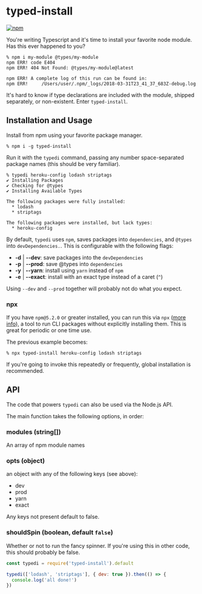 # typed-install

[![npm](https://img.shields.io/npm/v/typed-install.svg?style=flat-square)](https://www.npmjs.com/package/typed-install)

You're writing Typescript and it's time to install your favorite node module. Has this ever happened to you?

```
% npm i my-module @types/my-module
npm ERR! code E404
npm ERR! 404 Not Found: @types/my-module@latest

npm ERR! A complete log of this run can be found in:
npm ERR!     /Users/user/.npm/_logs/2018-03-31T23_41_37_683Z-debug.log
```

It's hard to know if type declarations are included with the module, shipped separately, or non-existent. Enter `typed-install`.

## Installation and Usage

Install from npm using your favorite package manager.

```
% npm i -g typed-install
```

Run it with the `typedi` command, passing any number space-separated package names (this should be very familiar).

```
% typedi heroku-config lodash striptags
✔ Installing Packages
✔ Checking for @types
✔ Installing Available Types

The following packages were fully installed:
  * lodash
  * striptags

The following packages were installed, but lack types:
  * heroku-config
```

By default, `typedi` uses `npm`, saves packages into `dependencies`, and `@types` into `devDependencies.`. This is configurable with the following flags:

- **-d** | **--dev**: save packages into the `devDependencies`
- **-p** | **--prod**: save @types into `dependencies`
- **-y** | **--yarn**: install using `yarn` instead of `npm`
- **-e** | **--exact**: install with an exact type instead of a caret (`^`)

Using `--dev` and `--prod` together will probably not do what you expect.

### npx

If you have `npm@5.2.0` or greater installed, you can run this via `npx` ([more info](https://medium.com/@maybekatz/introducing-npx-an-npm-package-runner-55f7d4bd282b)), a tool to run CLI packages without explicitly installing them. This is great for periodic or one time use.

The previous example becomes:

```
% npx typed-install heroku-config lodash striptags
```

If you're going to invoke this repeatedly or frequently, global installation is recommended.

## API

The code that powers `typedi` can also be used via the Node.js API.

The main function takes the following options, in order:

### modules (string[])

An array of npm module names

### opts (object)

an object with any of the following keys (see above):

- dev
- prod
- yarn
- exact

Any keys not present default to false.

### shouldSpin (boolean, default `false`)

Whether or not to run the fancy spinner. If you're using this in other code, this should probably be false.

```js
const typedi = require('typed-install').default

typedi(['lodash', 'striptags'], { dev: true }).then(() => {
  console.log('all done!')
})
```
